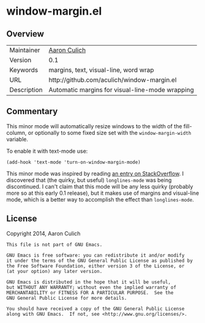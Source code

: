 # window-margin.el

## Overview

<table>
<tr><td>Maintainer</td><td><a href="mailto:aculich@gmail.com">Aaron Culich</a></td></tr>
<tr><td>Version</td><td>0.1</td></tr>
<tr><td>Keywords</td><td>margins, text, visual-line, word wrap</td></tr>
<tr><td>URL</td><td>http://github.com/aculich/window-margin.el</td></tr>
<tr><td>Description</td><td>Automatic margins for visual-line-mode wrapping</td></tr>
</table>

## Commentary

This minor mode will automatically resize windows to the width of the fill-column, or optionally to some fixed size set with the `window-margin-width` variable.

To enable it with text-mode use:

```
(add-hook 'text-mode 'turn-on-window-margin-mode)
```

This minor mode was inspired by reading [an entry on StackOverflow](http://stackoverflow.com/q/14009223/462302). I discovered that (the quirky, but useful) `longlines-mode` was being discontinued. I can't claim that this mode will be any less quirky (probably more so at this early 0.1 release), but it makes use of margins and visual-line mode, which is a better way to accomplish the effect than `longlines-mode`.

## License

Copyright 2014, Aaron Culich

```
This file is not part of GNU Emacs.

GNU Emacs is free software: you can redistribute it and/or modify
it under the terms of the GNU General Public License as published by
the Free Software Foundation, either version 3 of the License, or
(at your option) any later version.

GNU Emacs is distributed in the hope that it will be useful,
but WITHOUT ANY WARRANTY; without even the implied warranty of
MERCHANTABILITY or FITNESS FOR A PARTICULAR PURPOSE.  See the
GNU General Public License for more details.

You should have received a copy of the GNU General Public License
along with GNU Emacs.  If not, see <http://www.gnu.org/licenses/>.
```
